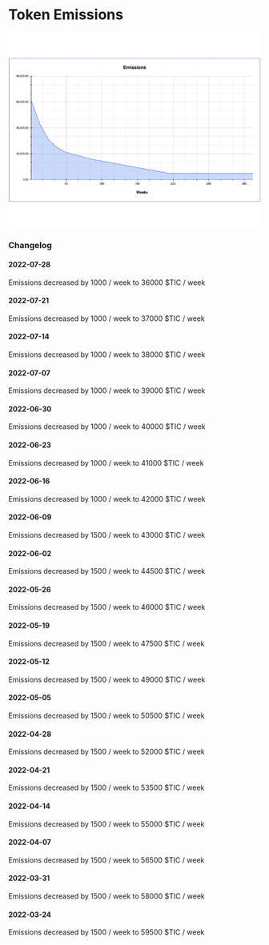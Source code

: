 # Token Emissions

![$TIC emissions over time - Emissions started at 61000/wk](<../.gitbook/assets/Emmissions schedule.png>)

### Changelog

#### 2022-07-28

Emissions decreased by 1000 / week to 36000 $TIC / week

#### 2022-07-21

Emissions decreased by 1000 / week to 37000 $TIC / week

#### 2022-07-14

Emissions decreased by 1000 / week to 38000 $TIC / week

#### 2022-07-07

Emissions decreased by 1000 / week to 39000 $TIC / week

#### 2022-06-30

Emissions decreased by 1000 / week to 40000 $TIC / week

#### 2022-06-23

Emissions decreased by 1000 / week to 41000 $TIC / week

#### 2022-06-16

Emissions decreased by 1000 / week to 42000 $TIC / week

#### 2022-06-09

Emissions decreased by 1500 / week to 43000 $TIC / week

#### 2022-06-02

Emissions decreased by 1500 / week to 44500 $TIC / week

#### 2022-05-26

Emissions decreased by 1500 / week to 46000 $TIC / week

#### 2022-05-19

Emissions decreased by 1500 / week to 47500 $TIC / week

#### 2022-05-12

Emissions decreased by 1500 / week to 49000 $TIC / week

#### 2022-05-05

Emissions decreased by 1500 / week to 50500 $TIC / week

#### 2022-04-28

Emissions decreased by 1500 / week to 52000 $TIC / week

#### 2022-04-21

Emissions decreased by 1500 / week to 53500 $TIC / week

#### 2022-04-14

Emissions decreased by 1500 / week to 55000 $TIC / week

#### 2022-04-07

Emissions decreased by 1500 / week to 56500 $TIC / week

#### 2022-03-31

Emissions decreased by 1500 / week to 58000 $TIC / week

#### 2022-03-24

Emissions decreased by 1500 / week to 59500 $TIC / week
